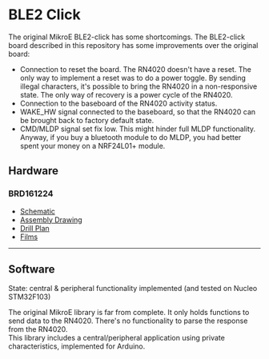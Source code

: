 # BLE2 Click
The original MikroE BLE2-click has some shortcomings.  The BLE2-click board described in this repository has some improvements over the original board:
* Connection to reset the board.  The RN4020 doesn't have a reset.  The only way to implement a reset was to do a power toggle.  By sending illegal characters, it's possible to bring the RN4020 in a non-responsive state.  The only way of recovery is a power cycle of the RN4020.
* Connection to the baseboard of the RN4020 activity status.
* WAKE_HW signal connected to the baseboard, so that the RN4020 can be brought back to factory default state.
* CMD/MLDP signal set fix low.  This might hinder full MLDP functionality.  Anyway, if you buy a bluetooth module to do MLDP, you had better spent your money on a NRF24L01+ module.

## Hardware
### BRD161224
* [Schematic](https://drive.google.com/open?id=0B5_mAlpV8IjvNDhhZ1VFa0pTalE)
* [Assembly Drawing](https://drive.google.com/open?id=0B5_mAlpV8IjvUFloZ0N6MFRrYnM)
* [Drill Plan](https://drive.google.com/open?id=0B5_mAlpV8IjvWHlsd1NfR2djTkU)
* [Films](https://drive.google.com/open?id=0B5_mAlpV8IjvTHRYaU1Lb0hmRk0)

---

## Software

State: central & peripheral functionality implemented (and tested on Nucleo STM32F103)

The original MikroE library is far from complete.  It only holds functions to send data to the RN4020.  There's no functionality to parse the response from the RN4020.  
This library includes a central/peripheral application using private characteristics, implemented for Arduino.
